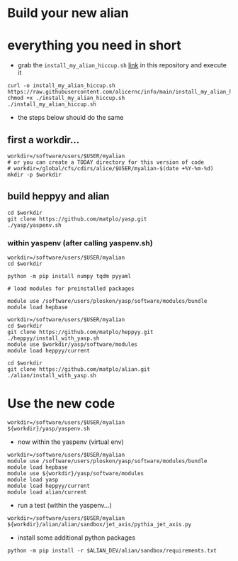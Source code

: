 # Build your new alian

# everything you need in short

- grab the `install_my_alian_hiccup.sh` [link](https://github.com/alicernc/info/blob/main/install_my_alian_hiccup.sh) in this repository and execute it
```
curl -o install_my_alian_hiccup.sh https://raw.githubusercontent.com/alicernc/info/main/install_my_alian_hiccup.sh
chmod +x ./install_my_alian_hiccup.sh
./install_my_alian_hiccup.sh
```
- the steps below should do the same

## first a workdir...

```
workdir=/software/users/$USER/myalian
# or you can create a TODAY directory for this version of code
# workdir=/global/cfs/cdirs/alice/$USER/myalian-$(date +%Y-%m-%d)
mkdir -p $workdir
```

## build heppyy and alian

```
cd $workdir
git clone https://github.com/matplo/yasp.git
./yasp/yaspenv.sh 
```

### within yaspenv (after calling yaspenv.sh)
```
workdir=/software/users/$USER/myalian
cd $workdir

python -m pip install numpy tqdm pyyaml

# load modules for preinstalled packages

module use /software/users/ploskon/yasp/software/modules/bundle
module load hepbase 

workdir=/software/users/$USER/myalian
cd $workdir
git clone https://github.com/matplo/heppyy.git
./heppyy/install_with_yasp.sh
module use $workdir/yasp/software/modules
module load heppyy/current

cd $workdir
git clone https://github.com/matplo/alian.git
./alian/install_with_yasp.sh
```

# Use the new code

```
workdir=/software/users/$USER/myalian
${workdir}/yasp/yaspenv.sh 
```

- now within the yaspenv (virtual env)
```
workdir=/software/users/$USER/myalian
module use /software/users/ploskon/yasp/software/modules/bundle
module load hepbase 
module use ${workdir}/yasp/software/modules
module load yasp
module load heppyy/current
module load alian/current
```

- run a test (within the yaspenv...)

```
workdir=/software/users/$USER/myalian
${workdir}/alian/alian/sandbox/jet_axis/pythia_jet_axis.py
```

- install some additional python packages

```
python -m pip install -r $ALIAN_DEV/alian/sandbox/requirements.txt 
```
